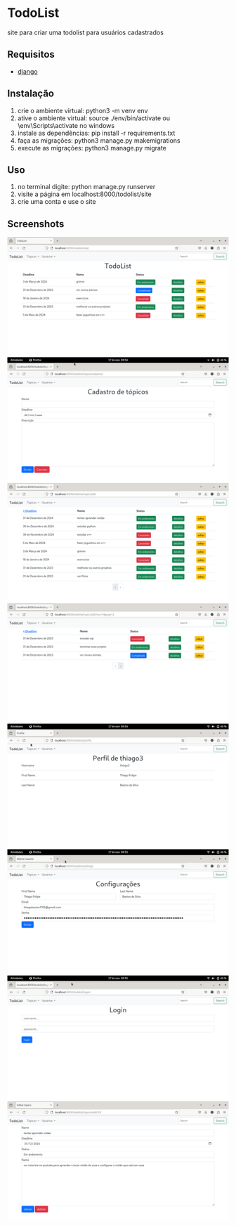 # TodoList

site para criar uma todolist para usuários cadastrados


## Requisitos

- [django](https://www.djangoproject.com/)

## Instalação

1. crie o ambiente virtual: python3 -m venv env
2. ative o ambiente virtual: source ./env/bin/activate ou \env\Scripts\activate no windows
3. instale as dependências: pip install -r requirements.txt
4. faça as migrações: python3 manage.py makemigrations
5. execute as migrações: python3 manage.py migrate

## Uso
1. no terminal digite: python manage.py runserver
2. visite a página em localhost:8000/todolist/site
3. crie uma conta e use o site

## Screenshots

![1](https://github.com/ThiagoFBastos/TodoList/blob/main/1.1.png)
![2](https://github.com/ThiagoFBastos/TodoList/blob/main/2.png)
![3](https://github.com/ThiagoFBastos/TodoList/blob/main/1.2.png)
![3](https://github.com/ThiagoFBastos/TodoList/blob/main/1.3.png)
![4](https://github.com/ThiagoFBastos/TodoList/blob/main/4.png)
![5](https://github.com/ThiagoFBastos/TodoList/blob/main/5.png)
![6](https://github.com/ThiagoFBastos/TodoList/blob/main/6.png)
![7](https://github.com/ThiagoFBastos/TodoList/blob/main/1.4.png)

